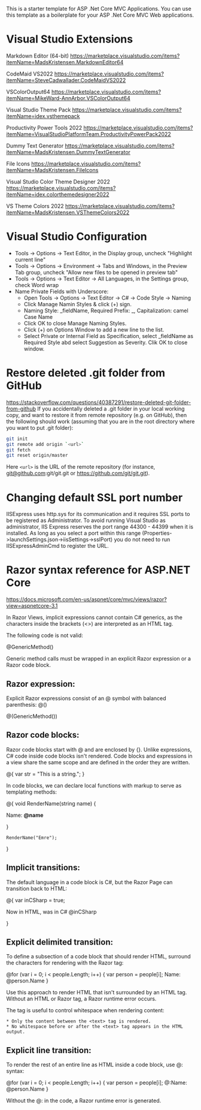 ﻿This is a starter template for ASP .Net Core MVC Applications. You can use this template as a boilerplate for your ASP .Net Core MVC Web applications.

# Visual Studio Extensions

Markdown Editor (64-bit)
https://marketplace.visualstudio.com/items?itemName=MadsKristensen.MarkdownEditor64

CodeMaid VS2022
https://marketplace.visualstudio.com/items?itemName=SteveCadwallader.CodeMaidVS2022

VSColorOutput64
https://marketplace.visualstudio.com/items?itemName=MikeWard-AnnArbor.VSColorOutput64

Visual Studio Theme Pack
https://marketplace.visualstudio.com/items?itemName=idex.vsthemepack

Productivity Power Tools 2022
https://marketplace.visualstudio.com/items?itemName=VisualStudioPlatformTeam.ProductivityPowerPack2022

Dummy Text Generator
https://marketplace.visualstudio.com/items?itemName=MadsKristensen.DummyTextGenerator

File Icons
https://marketplace.visualstudio.com/items?itemName=MadsKristensen.FileIcons

Visual Studio Color Theme Designer 2022
https://marketplace.visualstudio.com/items?itemName=idex.colorthemedesigner2022

VS Theme Colors 2022
https://marketplace.visualstudio.com/items?itemName=MadsKristensen.VSThemeColors2022

# Visual Studio Configuration

* Tools -> Options -> Text Editor, in the Display group, uncheck "Highlight current line"
* Tools -> Options -> Environment -> Tabs and Windows, in the Preview Tab group, uncheck "Allow new files to be opened in preview tab"
* Tools -> Options -> Text Editor -> All Languages, in the Settings group, check Word wrap
* Name Private Fields with Underscore: 
  * Open Tools -> Options -> Text Editor -> C# -> Code Style -> Naming
  * Click Manage Namin Styles & click (+) sign.
  * Naming Style: _fieldName, Required Prefix: _, Capitalization: camel Case Name
  * Click OK to close Manage Naming Styles.
  * Click (+) on Options Window to add a new line to the list.
  * Select Private or Internal Field as Specification, select _fieldName as Required Style abd select Suggestion as Severity. Clik OK to close window.

# Restore deleted .git folder from GitHub

https://stackoverflow.com/questions/40387291/restore-deleted-git-folder-from-github
If you accidentally deleted a .git folder in your local working copy, and want to restore it from remote repository (e.g. on GitHub), then the following should work (assuming that you are in the root directory where you want to put .git folder):

``` bash
git init
git remote add origin `<url>`
git fetch
git reset origin/master
```
Here `<url>` is the URL of the remote repository (for instance, git@github.com:git/git.git or https://github.com/git/git.git).

# Changing default SSL port number

IISExpress uses http.sys for its communication and it requires SSL ports to be registered as Administrator.
To avoid running Visual Studio as administrator, IIS Express reserves the port range 44300 - 44399 when it is installed.
As long as you select a port within this range (Properties->launchSettings.json->iisSettings->sslPort) you do not need to 
run IISExpressAdminCmd to register the URL.

# Razor syntax reference for ASP.NET Core

https://docs.microsoft.com/en-us/aspnet/core/mvc/views/razor?view=aspnetcore-3.1

In Razor Views, implicit expressions cannot contain C# generics, as the characters 
inside the brackets (<>) are interpreted as an HTML tag. 
    
The following code is not valid:
    
<p>@GenericMethod<int>()</p>

Generic method calls must be wrapped in an explicit Razor expression or a Razor code block.

    
Razor expression:
-----------------

Explicit Razor expressions consist of an @ symbol with balanced parenthesis: @()

<p>@(GenericMethod<int>())</p>

    
Razor code blocks:
------------------

Razor code blocks start with @ and are enclosed by {}. Unlike expressions, C# code inside code blocks isn't rendered.
Code blocks and expressions in a view share the same scope and are defined in the order they are written.

@{
    var str = "This is a string.";
}

In code blocks, we can declare local functions with markup to serve as templating methods:

@{
    void RenderName(string name)
    {
        <p>Name: <strong>@name</strong></p>
    }

    RenderName("Emre");        
}

    
Implicit transitions:
---------------------

The default language in a code block is C#, but the Razor Page can transition back to HTML:

@{
    var inCSharp = true;
    <p>Now in HTML, was in C# @inCSharp</p>
}

Explicit delimited transition:
------------------------------

To define a subsection of a code block that should render HTML, surround the characters for 
rendering with the Razor <text> tag:

@for (var i = 0; i < people.Length; i++)
{
    var person = people[i];
    <text>Name: @person.Name</text>
}

Use this approach to render HTML that isn't surrounded by an HTML tag. Without an HTML or 
Razor tag, a Razor runtime error occurs.

The <text> tag is useful to control whitespace when rendering content:

    * Only the content between the <text> tag is rendered.
    * No whitespace before or after the <text> tag appears in the HTML output.

Explicit line transition:
-------------------------

To render the rest of an entire line as HTML inside a code block, use @: syntax:

@for (var i = 0; i < people.Length; i++)
{
    var person = people[i];
    @:Name: @person.Name
}

Without the @: in the code, a Razor runtime error is generated.